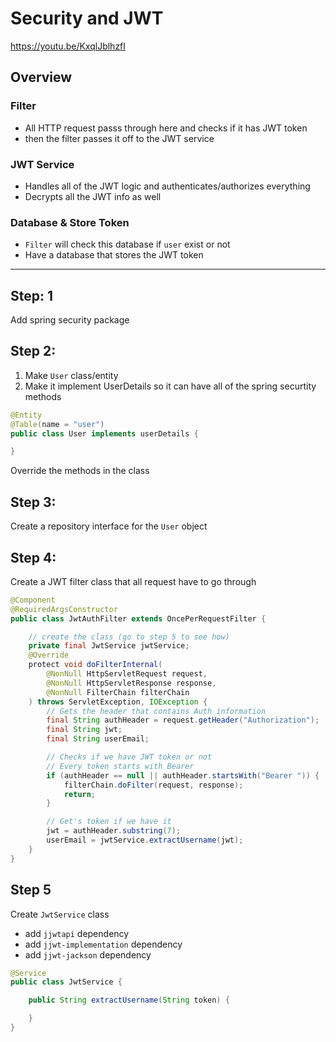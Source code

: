# Security and JWT

https://youtu.be/KxqlJblhzfI

## Overview

### Filter

- All HTTP request passs through here and checks if it has JWT token
- then the filter passes it off to the JWT service

### JWT Service

- Handles all of the JWT logic and authenticates/authorizes everything
- Decrypts all the JWT info as well

### Database & Store Token

- `Filter` will check this database if `user` exist or not
- Have a database that stores the JWT token

---

## Step: 1

Add spring security package

## Step 2:

1. Make `User` class/entity
2. Make it implement UserDetails so it can have all of the spring securtity methods

```java
@Entity
@Table(name = "user")
public class User implements userDetails {

}
```

Override the methods in the class

## Step 3:

Create a repository interface for the `User` object

## Step 4:

Create a JWT filter class that all request have to go through

```java
@Component
@RequiredArgsConstructor
public class JwtAuthFilter extends OncePerRequestFilter {

    // create the class (go to step 5 to see how)
    private final JwtService jwtService;
    @Override
    protect void doFilterInternal(
        @NonNull HttpServletRequest request,
        @NonNull HttpServletResponse response,
        @NonNull FilterChain filterChain
    ) throws ServletException, IOException {
        // Gets the header that contains Auth information
        final String authHeader = request.getHeader("Authorization");
        final String jwt;
        final String userEmail;

        // Checks if we have JWT token or not
        // Every token starts with Bearer
        if (authHeader == null || authHeader.startsWith("Bearer ")) {
            filterChain.doFilter(request, response);
            return;
        }

        // Get's token if we have it
        jwt = authHeader.substring(7);
        userEmail = jwtService.extractUsername(jwt);
    }
}
```

## Step 5

Create `JwtService` class

- add `jjwtapi` dependency
- add `jjwt-implementation` dependency
- add `jjwt-jackson` dependency

```java
@Service
public class JwtService {

    public String extractUsername(String token) {

    }
}
```
